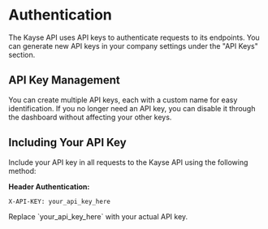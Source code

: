# Authentication

The Kayse API uses API keys to authenticate requests to its endpoints. You can generate new API keys in your company settings under the "API Keys" section.

## API Key Management

You can create multiple API keys, each with a custom name for easy identification. If you no longer need an API key, you can disable it through the dashboard without affecting your other keys.

## Including Your API Key

Include your API key in all requests to the Kayse API using the following method:

**Header Authentication:**
```
X-API-KEY: your_api_key_here
```

<aside class="success">Replace `your_api_key_here` with your actual API key.</aside>